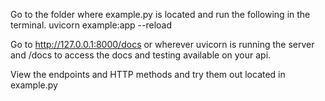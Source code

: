 Go to the folder where example.py is located and run the following in the terminal.
uvicorn example:app --reload

Go to http://127.0.0.1:8000/docs
or wherever uvicorn is running the server and /docs to access the docs and testing available
on your api.

View the endpoints and HTTP methods and try them out located in example.py